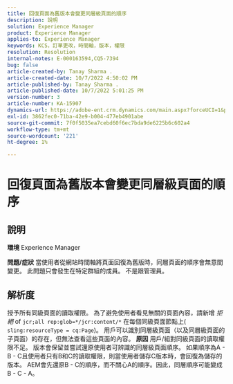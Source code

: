 ```yaml
---
title: 回復頁面為舊版本會變更同層級頁面的順序
description: 說明
solution: Experience Manager
product: Experience Manager
applies-to: Experience Manager
keywords: KCS，訂單更改，時間軸，版本，權限
resolution: Resolution
internal-notes: E-000163594,CQ5-7394
bug: false
article-created-by: Tanay Sharma .
article-created-date: 10/7/2022 4:50:02 PM
article-published-by: Tanay Sharma .
article-published-date: 10/7/2022 5:01:25 PM
version-number: 3
article-number: KA-15907
dynamics-url: https://adobe-ent.crm.dynamics.com/main.aspx?forceUCI=1&pagetype=entityrecord&etn=knowledgearticle&id=65f57811-6046-ed11-bba2-0022480868ff
exl-id: 3862fec0-71ba-42e9-b004-477eb4901abe
source-git-commit: 7f0f5035ea7cebd60f6ec7bda9de6225b6c602a4
workflow-type: tm+mt
source-wordcount: '221'
ht-degree: 1%

---
```


# 回復頁面為舊版本會變更同層級頁面的順序

## 說明

<b>環境</b>
Experience Manager


<b>問題/症狀</b>
當使用者從網站時間軸將頁面回復為舊版時，同層頁面的順序會無意間變更。 此問題只會發生在特定群組的成員。 不是跟管理員。


## 解析度


授予所有同級頁面的讀取權限。 為了避免使用者看見無關的頁面內容，請新增 *拒絕* of `jcr;all rep:glob=*/jcr:content/*` 在每個同級頁面節點上( `sling:resourceType = cq:Page`)。 用戶可以識別同層級頁面（以及同層級頁面的子頁面）的存在，但無法查看這些頁面的內容。
<b>原因</b>
用戶/組對同級頁面的讀取權限不足。 版本會保留並嘗試還原使用者可辨識的同層級頁面順序。 如果順序為A - B - C且使用者只有B和C的讀取權限，則當使用者儲存C版本時，會回復為儲存的版本。 AEM會先還原B - C的順序，而不關心A的順序。因此，同層順序可能變成B - C - A。
